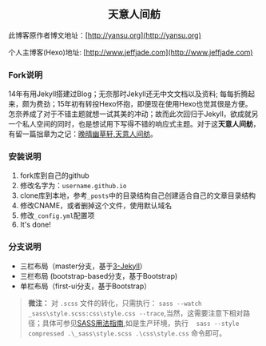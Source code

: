 <h2 align="center">天意人间舫</h2>

此博客原作者博文地址：[http://yansu.org](http://yansu.org)

个人主博客(Hexo)地址: [http://www.jeffjade.com](http://www.jeffjade.com)

### Fork说明
14年有用Jekyll搭建过Blog；无奈那时Jekyll还无中文文档以及资料; 每每折腾起来，颇为费劲；15年初有转投Hexo怀抱，即便现在使用Hexo也觉其很是方便。
怎奈养成了对于不错主题就想一试其美的冲动；故而此次回归于Jekyll，欲成就另一个私人空间的同时，也是想试用下写得不错的响应式主题。对于这**天意人间舫**，有留一篇拙章为之记：[晚晴幽草轩,天意人间舫](http://www.jeffjade.com/2016/01/22/2016-01-22-jeffjade-and-nicejade/)。

### 安装说明

1. fork库到自己的github
2. 修改名字为：`username.github.io`
3. clone库到本地，参考`_posts`中的目录结构自己创建适合自己的文章目录结构
4. 修改CNAME，或者删掉这个文件，使用默认域名
5. 修改`_config.yml`配置项
6. It's done!

### 分支说明

- 三栏布局（master分支，基于[3-Jekyll](https://github.com/P233/3-Jekyll)）
- 三栏布局 (bootstrap-based分支，基于Bootstrap)
- 单栏布局（first-ui分支，基于Bootstrap）

>**微注：** 对 `.scss` 文件的转化，只需执行： `sass --watch _sass\style.scss:css\style.css --trace`,当然，这需要注意下相对路径；具体可参见[SASS用法指南](http://www.ruanyifeng.com/blog/2012/06/sass.html),如是生产环境，执行 `　sass --style compressed .\_sass\style.scss .\css\style.css` 命令即可。
